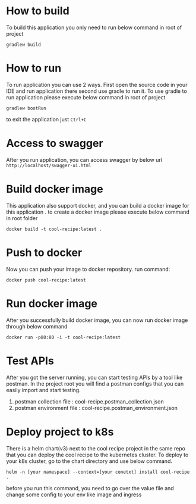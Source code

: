 # How to build
To build this application you only need to run below command in root of project

`gradlew build`

# How to run
To run application you can use 2 ways. First open the source code in your IDE and run application there 
second use gradle to run it. To use gradle to run application please execute below command in root of project

`gradlew bootRun`

to exit the application just `Ctrl+C`

# Access to swagger
After you run application, you can access swagger by below url
`http://localhost/swagger-ui.html`

# Build docker image 
This application also support docker, and you can build a docker image for this application .
to create a docker image please execute below command in root folder

`docker build -t cool-recipe:latest .`

# Push to docker
Now you can push your image to docker repository. run command:

`docker push cool-recipe:latest`

# Run docker image
After you successfully build docker image, you can now run docker image through below command

`docker run -p80:80 -i -t cool-recipe:latest`

# Test APIs
After you got the server running, you can start testing APIs by a tool like postman. In the project root you will find a 
postman configs that you can easily import and start testing.
1. postman collection file : cool-recipe.postman_collection.json
2. postman environment file : cool-recipe.postman_environment.json

# Deploy project to k8s
There is a helm chart(v3) next to the cool recipe project in the same repo that you can deploy the cool recipe to 
the kubernetes cluster. To deploy to your k8s cluster, go to the chart directory and use below command.

`helm -n [your namespace] --context=[your conetxt] install cool-recipe .`

before you run this command, you need to go over the value file and change some config to your env like image and ingress 
